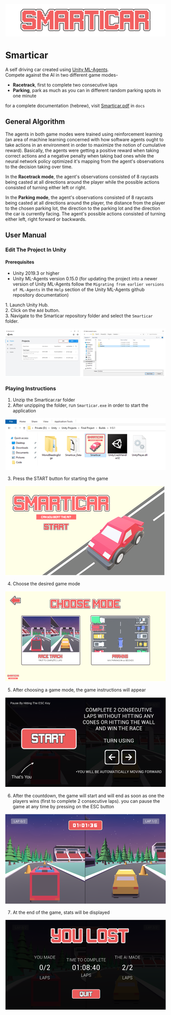 ![Thumbnail](docs/images/SMARTICAR.png)

# Smarticar

A self driving car created using [Unity ML-Agents](https://github.com/Unity-Technologies/ml-agents).  
Compete against the AI in two different game modes-  

- **Racetrack**, first to complete two consecutive laps
- **Parking**, park as much as you can in different random parking spots in one minute

for a complete documentation (hebrew), visit [Smarticar.pdf](docs/Smarticar.pdf) in `docs`

## General Algorithm

The agents in both game modes were trained using reinforcement learning (an area of machine learning concerned with how software agents ought to take actions in an environment in order to maximize the notion of cumulative reward). Basically, the agents were getting a positive reward when taking correct actions and a negative penalty when taking bad ones while the neural network policy optimized it's mapping from the agent's observations to the decision taking over time.

In the **Racetrack mode**, the agent's observations consisted of 8 raycasts being casted at all directions around the player while the possible actions consisted of turning either left or right.

In the **Parking mode**, the agent's observations consisted of 8 raycasts being casted at all directions around the player, the distance from the player to the chosen parking lot, the direction to the parking lot and the direction the car is currently facing. The agent's possible actions consisted of turning either left, right forward or backwards.

## User Manual

### Edit The Project In Unity

#### Prerequisites

- Unity 2019.3 or higher
- Unity ML-Agents version 0.15.0 (for updating the project into a newer version of Unity ML-Agents follow the `Migrating from earlier versions of ML-Agents` in the `Help` section of the Unity ML-Agents github repository documentation)

1\. Launch Unity Hub.  
2\. Click on the `Add` button.  
3\. Navigate to the Smarticar repository folder and select the `Smarticar` folder.

![Steps](docs/images/user-manual/open-in-editor/steps.png)

### Playing Instructions

1. Unzip the Smarticar.rar folder
2. After unzipping the folder, run `Smarticar.exe` in order to start the application

![Run Smarticar.exe](docs/images/user-manual/how-to-play/step_1.png)

3. Press the START button for starting the game

![Run Smarticar.exe](docs/images/user-manual/how-to-play/step_2.png)

4. Choose the desired game mode 

![Run Smarticar.exe](docs/images/user-manual/how-to-play/step_3.png)

5. After choosing a game mode, the game instructions will appear

![Run Smarticar.exe](docs/images/user-manual/how-to-play/step_4.png)

6. After the countdown, the game will start and will end as soon as one the players wins (first to complete 2 consecutive laps). you can pause the game at any time by pressing on the ESC button

![Run Smarticar.exe](docs/images/user-manual/how-to-play/step_5.png)

7. At the end of the game, stats will be displayed

![Run Smarticar.exe](docs/images/user-manual/how-to-play/step_6.png)